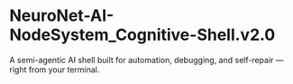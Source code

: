 # NeuroNet-AI-NodeSystem_Cognitive-Shell.v2.0
A semi-agentic AI shell built for automation, debugging, and self-repair — right from your terminal.
